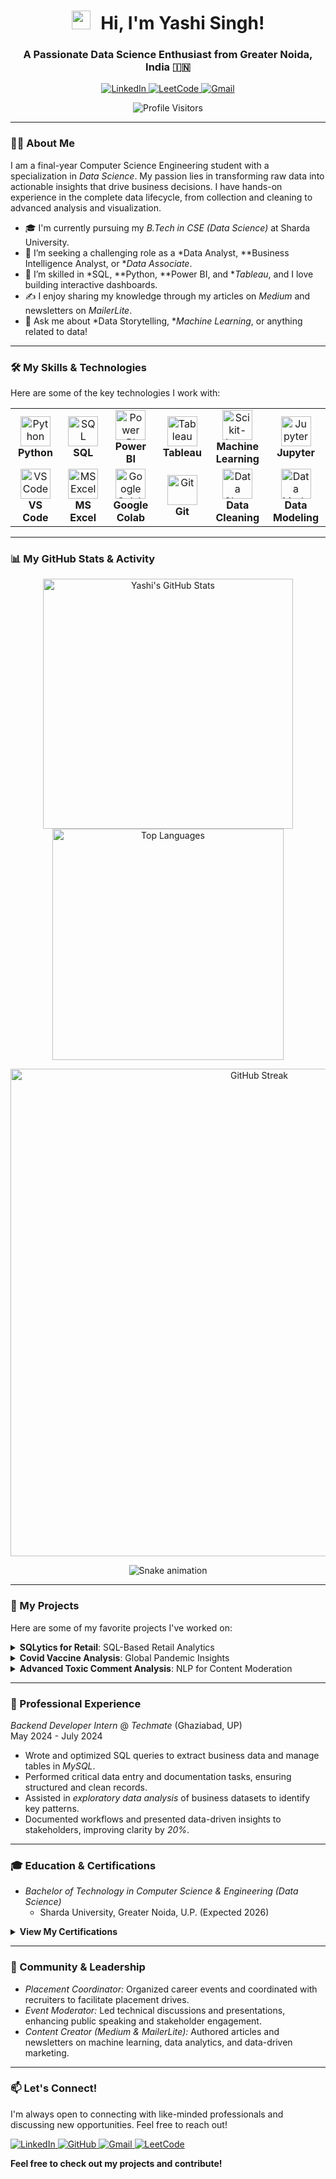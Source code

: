 
<h1 align="center">
  <img src="https://media.giphy.com/media/hvRJCLFzcasrR4ia7z/giphy.gif" width="30px" style="margin-right: 10px;">
  Hi, I'm Yashi Singh! 
</h1>

<h3 align="center">A Passionate Data Science Enthusiast from Greater Noida, India 🇮🇳</h3>

<p align="center">
  <a href="https://www.linkedin.com/in/[YOUR-LINKEDIN-URL]" target="_blank">
    <img src="https://img.shields.io/badge/LinkedIn-0077B5?style=for-the-badge&logo=linkedin&logoColor=white" alt="LinkedIn">
  </a>
  <a href="https://leetcode.com/[YOUR-LEETCODE-USERNAME]/" target="_blank">
    <img src="https://img.shields.io/badge/LeetCode-FFA116?style=for-the-badge&logo=leetcode&logoColor=black" alt="LeetCode">
  </a>
  <a href="mailto:yashi.singh.ds@gmail.com">
    <img src="https://img.shields.io/badge/Gmail-D14836?style=for-the-badge&logo=gmail&logoColor=white" alt="Gmail">
  </a>
</p>

<p align="center">
  <img src="https://komarev.com/ghpvc/?username=[YOUR-GITHUB-USERNAME]&label=Profile%20Visitors&color=blueviolet&style=flat-square" alt="Profile Visitors">
</p>

---

### 👨‍💻 About Me

I am a final-year Computer Science Engineering student with a specialization in *Data Science*. My passion lies in transforming raw data into actionable insights that drive business decisions. I have hands-on experience in the complete data lifecycle, from collection and cleaning to advanced analysis and visualization.

- 🎓 I'm currently pursuing my *B.Tech in CSE (Data Science)* at Sharda University.
- 🔭 I’m seeking a challenging role as a *Data Analyst, **Business Intelligence Analyst, or **Data Associate*.
- 🌱 I’m skilled in *SQL, **Python, **Power BI, and **Tableau*, and I love building interactive dashboards.
- ✍ I enjoy sharing my knowledge through my articles on *Medium* and newsletters on *MailerLite*.
- 💬 Ask me about *Data Storytelling, **Machine Learning*, or anything related to data!

---

### 🛠 My Skills & Technologies

Here are some of the key technologies I work with:

<table>
  <tr>
    <td align="center" width="120">
      <img src="https://www.vectorlogo.zone/logos/python/python-icon.svg" width="48" height="48" alt="Python" /><br>
      <strong>Python</strong>
    </td>
    <td align="center" width="120">
      <img src="https://www.vectorlogo.zone/logos/mysql/mysql-icon.svg" width="48" height="48" alt="SQL" /><br>
      <strong>SQL</strong>
    </td>
    <td align="center" width="120">
      <img src="https://raw.githubusercontent.com/microsoft/PowerBI-Icons/main/PNG/Power-BI.png" width="48" height="48" alt="Power BI" /><br>
      <strong>Power BI</strong>
    </td>
    <td align="center" width="120">
      <img src="https://www.vectorlogo.zone/logos/tableau/tableau-icon.svg" width="48" height="48" alt="Tableau" /><br>
      <strong>Tableau</strong>
    </td>
    <td align="center" width="120">
      <img src="https://www.vectorlogo.zone/logos/scikitlearn/scikitlearn-icon.svg" width="48" height="48" alt="Scikit-learn" /><br>
      <strong>Machine Learning</strong>
    </td>
    <td align="center" width="120">
      <img src="https://www.vectorlogo.zone/logos/jupyter/jupyter-icon.svg" width="48" height="48" alt="Jupyter" /><br>
      <strong>Jupyter</strong>
    </td>
  </tr>
  <tr>
    <td align="center" width="120">
      <img src="https://www.vectorlogo.zone/logos/visualstudio_code/visualstudio_code-icon.svg" width="48" height="48" alt="VS Code" /><br>
      <strong>VS Code</strong>
    </td>
    <td align="center" width="120">
      <img src="https://img.icons8.com/color/48/000000/microsoft-excel-2019--v1.png" width="48" height="48" alt="MS Excel" /><br>
      <strong>MS Excel</strong>
    </td>
    <td align="center" width="120">
      <img src="https://www.vectorlogo.zone/logos/google_colab/google_colab-icon.svg" width="48" height="48" alt="Google Colab" /><br>
      <strong>Google Colab</strong>
    </td>
    <td align="center" width="120">
      <img src="https://www.vectorlogo.zone/logos/git-scm/git-scm-icon.svg" width="48" height="48" alt="Git" /><br>
      <strong>Git</strong>
    </td>
    <td align="center" width="120">
      <img src="https://img.icons8.com/color/48/data-quality.png" width="48" height="48" alt="Data Cleaning" /><br>
      <strong>Data Cleaning</strong>
    </td>
    <td align="center" width="120">
      <img src="https://img.icons8.com/fluency/48/mind-map.png" width="48" height="48" alt="Data Modeling" /><br>
      <strong>Data Modeling</strong>
    </td>
  </tr>
</table>

---

### 📊 My GitHub Stats & Activity

<p align="center">
  <img src="https://github-readme-stats.vercel.app/api?username=[YOUR-GITHUB-USERNAME]&show_icons=true&theme=dracula&rank_icon=github" alt="Yashi's GitHub Stats" width="400"/>
  <img src="https://github-readme-stats.vercel.app/api/top-langs/?username=[YOUR-GITHUB-USERNAME]&layout=compact&theme=dracula" alt="Top Languages" width="370"/>
</p>

<p align="center">
  <img src="https://github-readme-streak-stats.herokuapp.com/?user=[YOUR-GITHUB-USERNAME]&theme=dark&hide_border=true" alt="GitHub Streak" width="780"/>
</p>

<!-- The snake animation reads your contribution graph and generates a snake game. -->
<p align="center">
  <img src="https://github-profile-contribution-grid-snake.vercel.app/api?user=[YOUR-GITHUB-USERNAME]&color_snake=cyan&color_dots=#58,purple,#2c" alt="Snake animation" />
</p>

---

### 🚀 My Projects

Here are some of my favorite projects I've worked on:

<details>
  <summary><strong>SQLytics for Retail</strong>: SQL-Based Retail Analytics</summary>
  
  - *Description:* Built a relational database from raw transactional data. Performed extensive data profiling, cleaning, and transformation to ensure data reliability.
  - *Key Achievements:*
    - Resolved nulls, duplicates, and schema inconsistencies.
    - Conducted SQL-based Exploratory Data Analysis (EDA) to uncover insights on product sales, customer segmentation, and seasonal trends.
  - *Tech Stack:* SQL, MySQL, Database Design, Data Cleaning, EDA
  - *[🔗 View on GitHub]([LINK-TO-YOUR-PROJECT-REPO])*
</details>

<details>
  <summary><strong>Covid Vaccine Analysis</strong>: Global Pandemic Insights</summary>
  
  - *Description:* Developed an end-to-end project to analyze global COVID-19 vaccination data.
  - *Key Achievements:*
    - Performed data preprocessing and cleaning using Python (Pandas, NumPy).
    - Built interactive and dynamic dashboards in Tableau to visualize country-wise vaccine distribution and efficiency trends.
    - Improved data interpretation for stakeholders by 15%.
  - *Tech Stack:* Python, Pandas, Tableau, Data Visualization, Data Cleaning
  - *[🔗 View on GitHub]([LINK-TO-YOUR-PROJECT-REPO])*
</details>

<details>
  <summary><strong>Advanced Toxic Comment Analysis</strong>: NLP for Content Moderation</summary>
  
  - *Description:* Developed an NLP model to detect and classify toxic comments from online platforms.
  - *Key Achievements:*
    - Conducted sentiment scoring and feature engineering on a large text dataset.
    - Trained and evaluated multiple classification models (e.g., Logistic Regression, Naive Bayes), improving detection accuracy by 20% compared to a baseline model.
    - Presented findings through clear visualizations and technical documentation.
  - *Tech Stack:* Python, Scikit-learn, NLTK, Pandas, Machine Learning, NLP
  - *[🔗 View on GitHub]([LINK-TO-YOUR-PROJECT-REPO])*
</details>

---

### 💼 Professional Experience

*Backend Developer Intern* @ *Techmate* (Ghaziabad, UP)
<br>
May 2024 - July 2024

- Wrote and optimized SQL queries to extract business data and manage tables in *MySQL*.
- Performed critical data entry and documentation tasks, ensuring structured and clean records.
- Assisted in *exploratory data analysis* of business datasets to identify key patterns.
- Documented workflows and presented data-driven insights to stakeholders, improving clarity by *20%*.

---

### 🎓 Education & Certifications

- *Bachelor of Technology in Computer Science & Engineering (Data Science)*
  - Sharda University, Greater Noida, U.P. (Expected 2026)

<details>
  <summary><strong>View My Certifications</strong></summary>
  
  - *Database Programming with SQL* – Oracle Academy (Sept 2024)
  - *Data Preprocessing* – Great Learning (Aug 2024)
  - *Machine Learning* – Simplilearn (June 2024)
  - *Power BI for Beginners* – Infosys Springboard (May 2024) <!-- Corrected year -->
</details>

---

### 🌱 Community & Leadership

- *Placement Coordinator:* Organized career events and coordinated with recruiters to facilitate placement drives.
- *Event Moderator:* Led technical discussions and presentations, enhancing public speaking and stakeholder engagement.
- *Content Creator (Medium & MailerLite):* Authored articles and newsletters on machine learning, data analytics, and data-driven marketing.

---

### 📫 Let's Connect!

I'm always open to connecting with like-minded professionals and discussing new opportunities. Feel free to reach out!

<p align="left">
  <a href="https://www.linkedin.com/in/[YOUR-LINKEDIN-URL]" target="_blank">
    <img src="https://img.shields.io/badge/LinkedIn-0077B5?style=for-the-badge&logo=linkedin&logoColor=white" alt="LinkedIn">
  </a>
  <a href="https://github.com/[YOUR-GITHUB-USERNAME]" target="_blank">
    <img src="https://img.shields.io/badge/GitHub-181717?style=for-the-badge&logo=github&logoColor=white" alt="GitHub">
  </a>
  <a href="mailto:yashi.singh.ds@gmail.com">
    <img src="https://img.shields.io/badge/Gmail-D14836?style=for-the-badge&logo=gmail&logoColor=white" alt="Gmail">
  </a>
  <a href="https://leetcode.com/[YOUR-LEETCODE-USERNAME]/" target="_blank">
    <img src="https://img.shields.io/badge/LeetCode-FFA116?style=for-the-badge&logo=leetcode&logoColor=black" alt="LeetCode">
  </a>
</p>

**Feel free to check out my projects and contribute!**

